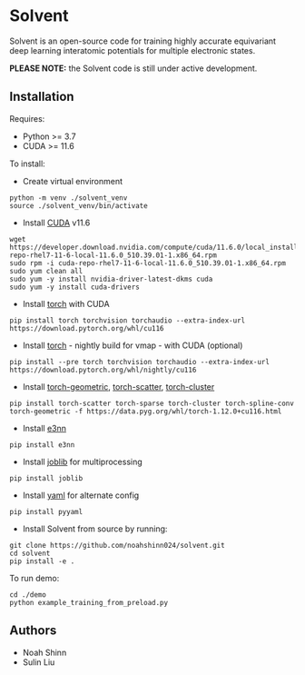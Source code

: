 # Solvent
Solvent is an open-source code for training highly accurate equivariant deep learning interatomic potentials for multiple electronic states.

**PLEASE NOTE:** the Solvent code is still under active development.

## Installation
Requires:
- Python >= 3.7
- CUDA >= 11.6

To install:
  * Create virtual environment
  ```
  python -m venv ./solvent_venv
  source ./solvent_venv/bin/activate
  ```
  * Install [CUDA](https://docs.nvidia.com/cuda/cuda-installation-guide-linux/index.html) v11.6
  ```
  wget https://developer.download.nvidia.com/compute/cuda/11.6.0/local_installers/cuda-repo-rhel7-11-6-local-11.6.0_510.39.01-1.x86_64.rpm
  sudo rpm -i cuda-repo-rhel7-11-6-local-11.6.0_510.39.01-1.x86_64.rpm
  sudo yum clean all
  sudo yum -y install nvidia-driver-latest-dkms cuda
  sudo yum -y install cuda-drivers
  ```
  * Install [torch](https://pytorch.org/) with CUDA
  ```
  pip install torch torchvision torchaudio --extra-index-url https://download.pytorch.org/whl/cu116
  ```
  * Install [torch](https://pytorch.org/) - nightly build for vmap - with CUDA (optional)
  ```
  pip install --pre torch torchvision torchaudio --extra-index-url https://download.pytorch.org/whl/nightly/cu116
  ```
  * Install [torch-geometric](https://pytorch-geometric.readthedocs.io/en/latest/notes/installation.html), [torch-scatter](https://pytorch-geometric.readthedocs.io/en/latest/notes/installation.html), [torch-cluster](https://pytorch-geometric.readthedocs.io/en/latest/notes/installation.html)
  ```
  pip install torch-scatter torch-sparse torch-cluster torch-spline-conv torch-geometric -f https://data.pyg.org/whl/torch-1.12.0+cu116.html
  ```
  * Install [e3nn](https://e3nn.org/)
  ```
  pip install e3nn
  ```
  * Install [joblib](https://joblib.readthedocs.io/en/latest/installing.html) for multiprocessing
  ```
  pip install joblib
  ```
  * Install [yaml](https://pypi.org/project/PyYAML/) for alternate config
  ```
  pip install pyyaml
  ```
  * Install Solvent from source by running:
  ```
  git clone https://github.com/noahshinn024/solvent.git
  cd solvent
  pip install -e .
  ```

To run demo:
  ```
  cd ./demo
  python example_training_from_preload.py
  ```

## Authors
* Noah Shinn
* Sulin Liu 
